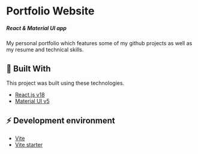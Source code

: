 # Portfolio Website

##### React & Material UI app

My personal portfolio which features some of my github projects as well as my resume and technical skills.

## :high_brightness: Built With

This project was built using these technologies.

- [React.js v18](https://reactjs.org/)
- [Material UI v5](https://mui.com/)

## :zap: Development environment

- [Vite](https://vitejs.dev/)
- [Vite starter](https://github.com/uchihamalolan/vite-react-ts)
